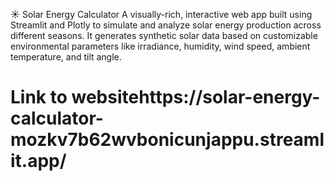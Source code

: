 ☀️ Solar Energy Calculator
A visually-rich, interactive web app built using Streamlit and Plotly to simulate and analyze solar energy production across different seasons. It generates synthetic solar data based on customizable environmental parameters like irradiance, humidity, wind speed, ambient temperature, and tilt angle.
<h1>Link to website<span>https://solar-energy-calculator-mozkv7b62wvbonicunjappu.streamlit.app/</span></h1>
